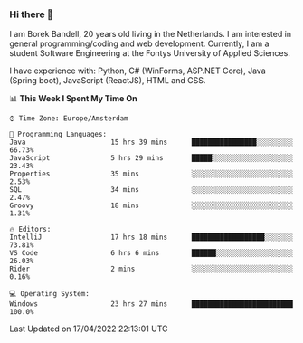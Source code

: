 ### Hi there 👋

I am Borek Bandell, 20 years old living in the Netherlands. I am interested in general programming/coding and web development. Currently, I am a student Software Engineering at the Fontys University of Applied Sciences.

I have experience with: Python, C# (WinForms, ASP.NET Core), Java (Spring boot), JavaScript (ReactJS), HTML and CSS.

<!--START_SECTION:waka-->
📊 **This Week I Spent My Time On** 

```text
⌚︎ Time Zone: Europe/Amsterdam

💬 Programming Languages: 
Java                     15 hrs 39 mins      ████████████████░░░░░░░░░   66.73% 
JavaScript               5 hrs 29 mins       █████░░░░░░░░░░░░░░░░░░░░   23.43% 
Properties               35 mins             ░░░░░░░░░░░░░░░░░░░░░░░░░   2.53% 
SQL                      34 mins             ░░░░░░░░░░░░░░░░░░░░░░░░░   2.47% 
Groovy                   18 mins             ░░░░░░░░░░░░░░░░░░░░░░░░░   1.31%

🔥 Editors: 
IntelliJ                 17 hrs 18 mins      ██████████████████░░░░░░░   73.81% 
VS Code                  6 hrs 6 mins        ██████░░░░░░░░░░░░░░░░░░░   26.03% 
Rider                    2 mins              ░░░░░░░░░░░░░░░░░░░░░░░░░   0.16%

💻 Operating System: 
Windows                  23 hrs 27 mins      █████████████████████████   100.0%

```


 Last Updated on 17/04/2022 22:13:01 UTC
<!--END_SECTION:waka-->

<!--**tcBorek2002/tcBorek2002** is a ✨ _special_ ✨ repository because its `README.md` (this file) appears on your GitHub profile.

Here are some ideas to get you started:

- 🔭 I’m currently working on ...
- 🌱 I’m currently learning ...
- 👯 I’m looking to collaborate on ...
- 🤔 I’m looking for help with ...
- 💬 Ask me about ...
- 📫 How to reach me: ...
- 😄 Pronouns: ...
- ⚡ Fun fact: ...
-->
